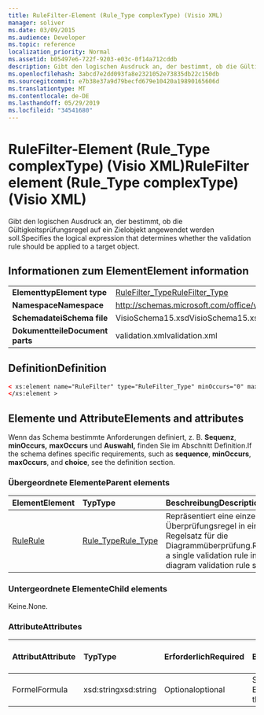 ```yaml
---
title: RuleFilter-Element (Rule_Type complexType) (Visio XML)
manager: soliver
ms.date: 03/09/2015
ms.audience: Developer
ms.topic: reference
localization_priority: Normal
ms.assetid: b05497e6-722f-9203-e03c-0f14a712cddb
description: Gibt den logischen Ausdruck an, der bestimmt, ob die Gültigkeitsprüfungsregel auf ein Zielobjekt angewendet werden soll.
ms.openlocfilehash: 3abcd7e2dd093fa8e2321052e73835db22c150db
ms.sourcegitcommit: e7b38e37a9d79becfd679e10420a19890165606d
ms.translationtype: MT
ms.contentlocale: de-DE
ms.lasthandoff: 05/29/2019
ms.locfileid: "34541680"
---
```

# <a name="rulefilter-element-rule_type-complextype-visio-xml"></a><span data-ttu-id="0cb3c-103">RuleFilter-Element (Rule_Type complexType) (Visio XML)</span><span class="sxs-lookup"><span data-stu-id="0cb3c-103">RuleFilter element (Rule_Type complexType) (Visio XML)</span></span>

<span data-ttu-id="0cb3c-104">Gibt den logischen Ausdruck an, der bestimmt, ob die Gültigkeitsprüfungsregel auf ein Zielobjekt angewendet werden soll.</span><span class="sxs-lookup"><span data-stu-id="0cb3c-104">Specifies the logical expression that determines whether the validation rule should be applied to a target object.</span></span>
  
## <a name="element-information"></a><span data-ttu-id="0cb3c-105">Informationen zum Element</span><span class="sxs-lookup"><span data-stu-id="0cb3c-105">Element information</span></span>

|||
|:-----|:-----|
|<span data-ttu-id="0cb3c-106">**Elementtyp**</span><span class="sxs-lookup"><span data-stu-id="0cb3c-106">**Element type**</span></span> <br/> |[<span data-ttu-id="0cb3c-107">RuleFilter_Type</span><span class="sxs-lookup"><span data-stu-id="0cb3c-107">RuleFilter_Type</span></span>](rulefilter_type-complextypevisio-xml.md) <br/> |
|<span data-ttu-id="0cb3c-108">**Namespace**</span><span class="sxs-lookup"><span data-stu-id="0cb3c-108">**Namespace**</span></span> <br/> |http://schemas.microsoft.com/office/visio/2012/main  <br/> |
|<span data-ttu-id="0cb3c-109">**Schemadatei**</span><span class="sxs-lookup"><span data-stu-id="0cb3c-109">**Schema file**</span></span> <br/> |<span data-ttu-id="0cb3c-110">VisioSchema15.xsd</span><span class="sxs-lookup"><span data-stu-id="0cb3c-110">VisioSchema15.xsd</span></span>  <br/> |
|<span data-ttu-id="0cb3c-111">**Dokumentteile**</span><span class="sxs-lookup"><span data-stu-id="0cb3c-111">**Document parts**</span></span> <br/> |<span data-ttu-id="0cb3c-112">validation.xml</span><span class="sxs-lookup"><span data-stu-id="0cb3c-112">validation.xml</span></span>  <br/> |
   
## <a name="definition"></a><span data-ttu-id="0cb3c-113">Definition</span><span class="sxs-lookup"><span data-stu-id="0cb3c-113">Definition</span></span>

```XML
< xs:element name="RuleFilter" type="RuleFilter_Type" minOccurs="0" maxOccurs="1" >
</xs:element >
```

## <a name="elements-and-attributes"></a><span data-ttu-id="0cb3c-114">Elemente und Attribute</span><span class="sxs-lookup"><span data-stu-id="0cb3c-114">Elements and attributes</span></span>

<span data-ttu-id="0cb3c-115">Wenn das Schema bestimmte Anforderungen definiert, z. B. **Sequenz**, **minOccurs,** **maxOccurs** und **Auswahl,** finden Sie im Abschnitt Definition.</span><span class="sxs-lookup"><span data-stu-id="0cb3c-115">If the schema defines specific requirements, such as **sequence**, **minOccurs**, **maxOccurs**, and **choice**, see the definition section.</span></span> 
  
### <a name="parent-elements"></a><span data-ttu-id="0cb3c-116">Übergeordnete Elemente</span><span class="sxs-lookup"><span data-stu-id="0cb3c-116">Parent elements</span></span>

|<span data-ttu-id="0cb3c-117">**Element**</span><span class="sxs-lookup"><span data-stu-id="0cb3c-117">**Element**</span></span>|<span data-ttu-id="0cb3c-118">**Typ**</span><span class="sxs-lookup"><span data-stu-id="0cb3c-118">**Type**</span></span>|<span data-ttu-id="0cb3c-119">**Beschreibung**</span><span class="sxs-lookup"><span data-stu-id="0cb3c-119">**Description**</span></span>|
|:-----|:-----|:-----|
|[<span data-ttu-id="0cb3c-120">Rule</span><span class="sxs-lookup"><span data-stu-id="0cb3c-120">Rule</span></span>](rule-element-ruleset_type-complextypevisio-xml.md) <br/> |[<span data-ttu-id="0cb3c-121">Rule_Type</span><span class="sxs-lookup"><span data-stu-id="0cb3c-121">Rule_Type</span></span>](rule_type-complextypevisio-xml.md) <br/> |<span data-ttu-id="0cb3c-122">Repräsentiert eine einzelne Überprüfungsregel in einem Regelsatz für die Diagrammüberprüfung.</span><span class="sxs-lookup"><span data-stu-id="0cb3c-122">Represents a single validation rule in a diagram validation rule set.</span></span>  <br/> |
   
### <a name="child-elements"></a><span data-ttu-id="0cb3c-123">Untergeordnete Elemente</span><span class="sxs-lookup"><span data-stu-id="0cb3c-123">Child elements</span></span>

<span data-ttu-id="0cb3c-124">Keine.</span><span class="sxs-lookup"><span data-stu-id="0cb3c-124">None.</span></span>
  
### <a name="attributes"></a><span data-ttu-id="0cb3c-125">Attribute</span><span class="sxs-lookup"><span data-stu-id="0cb3c-125">Attributes</span></span>

|<span data-ttu-id="0cb3c-126">**Attribut**</span><span class="sxs-lookup"><span data-stu-id="0cb3c-126">**Attribute**</span></span>|<span data-ttu-id="0cb3c-127">**Typ**</span><span class="sxs-lookup"><span data-stu-id="0cb3c-127">**Type**</span></span>|<span data-ttu-id="0cb3c-128">**Erforderlich**</span><span class="sxs-lookup"><span data-stu-id="0cb3c-128">**Required**</span></span>|<span data-ttu-id="0cb3c-129">**Beschreibung**</span><span class="sxs-lookup"><span data-stu-id="0cb3c-129">**Description**</span></span>|<span data-ttu-id="0cb3c-130">**Mögliche Werte**</span><span class="sxs-lookup"><span data-stu-id="0cb3c-130">**Possible values**</span></span>|
|:-----|:-----|:-----|:-----|:-----|
|<span data-ttu-id="0cb3c-131">Formel</span><span class="sxs-lookup"><span data-stu-id="0cb3c-131">Formula</span></span>  <br/> |<span data-ttu-id="0cb3c-132">xsd:string</span><span class="sxs-lookup"><span data-stu-id="0cb3c-132">xsd:string</span></span>  <br/> |<span data-ttu-id="0cb3c-133">Optional</span><span class="sxs-lookup"><span data-stu-id="0cb3c-133">optional</span></span>  <br/> |<span data-ttu-id="0cb3c-134">Stellt die Formel des Elements dar.</span><span class="sxs-lookup"><span data-stu-id="0cb3c-134">Represents the element's formula.</span></span>  <br/> |<span data-ttu-id="0cb3c-135">Werte der xsd:string.</span><span class="sxs-lookup"><span data-stu-id="0cb3c-135">Values of the xsd:string.</span></span>  <br/> |
   

